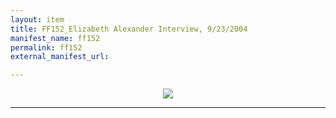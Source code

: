 ```yaml
---
layout: item
title: FF152_Elizabeth Alexander Interview, 9/23/2004
manifest_name: ff152
permalink: ff152
external_manifest_url: 

---
```

<!-- Add an essay or interpretive material below this line,
using HTML or markdown.  Do not modify this file above this line -->
<p style="text-align:center"><img src="https://www.jmu.edu/_images/furiousflower/furious-flower-logo.jpg"></p>
<hr>
